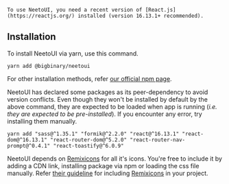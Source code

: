 ```hint|directive
To use NeetoUI, you need a recent version of [React.js](https://reactjs.org/) installed (version 16.13.1+ recommended).
```

## Installation

To install NeetoUI via yarn, use this command.

```code
yarn add @bigbinary/neetoui
```

For other installation methods, refer [our official npm page](https://www.npmjs.com/package/@bigbinary/neetoui).

NeetoUI has declared some packages as its peer-dependency to avoid version conflicts. Even though they won't be installed by default by the above command, they are expected to be loaded when app is running (_i.e. they are expected to be pre-installed_). If you encounter any error, try installing them manually.

```code
yarn add "sass@^1.35.1" "formik@^2.2.0" "react@^16.13.1" "react-dom@^16.13.1" "react-router-dom@^5.2.0" "react-router-nav-prompt@^0.4.1" "react-toastify@^6.0.9"
```

NeetoUI depends on [Remixicons](https://remixicon.com) for all it's icons. You're free to include it by adding a CDN link, installing package via npm or loading the css file manually. Refer [their guideline](https://github.com/Remix-Design/remixicon#usage) for including [Remixicons](https://remixicon.com) in your project.
